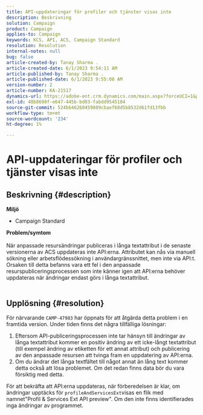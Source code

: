 ```yaml
---
title: API-uppdateringar för profiler och tjänster visas inte
description: Beskrivning
solution: Campaign
product: Campaign
applies-to: Campaign
keywords: KCS, API, ACS, Campaign Standard
resolution: Resolution
internal-notes: null
bug: false
article-created-by: Tanay Sharma .
article-created-date: 6/1/2023 9:54:11 AM
article-published-by: Tanay Sharma .
article-published-date: 6/1/2023 9:55:08 AM
version-number: 2
article-number: KA-21517
dynamics-url: https://adobe-ent.crm.dynamics.com/main.aspx?forceUCI=1&pagetype=entityrecord&etn=knowledgearticle&id=066ce93c-6200-ee11-8f6e-6045bd0067ea
exl-id: 48b8690f-e647-445b-bd03-fabdd9545184
source-git-commit: 524bb46260459809cbaef68d5b8532d61fd13fbb
workflow-type: tm+mt
source-wordcount: '234'
ht-degree: 1%

---
```


# API-uppdateringar för profiler och tjänster visas inte

## Beskrivning {#description}

<b>Miljö</b>
- Campaign Standard

<b>Problem/symtom</b><br><br>När anpassade resursändringar publiceras i långa textattribut i de senaste versionerna av ACS uppdateras inte API:erna. Attributet kan nås via manuell sökning eller arbetsflödessökning i användargränssnittet, men inte via API:t. Orsaken till detta befanns vara ett fel i den anpassade resurspubliceringsprocessen som inte känner igen att API:erna behöver uppdateras när ändringar endast görs i långa textattribut.
<br> <br>

## Upplösning {#resolution}


För närvarande `CAMP-47983` har öppnats för att åtgärda detta problem i en framtida version. Under tiden finns det några tillfälliga lösningar:

1. Eftersom API-publiceringsprocessen inte tar hänsyn till ändringar av långa textattribut kommer en positiv ändring av ett icke-långt textattribut (till exempel ändring av etiketten för ett annat attribut) och publicering av den anpassade resursen att tvinga fram en uppdatering av API:erna.
2. Om du ändrar det långa textfältet till något annat än lång text kommer detta också att lösa problemet. Om det redan finns data bör du vara försiktig med detta.


För att bekräfta att API:erna uppdateras, när förberedelsen är klar, om ändringar upptäcks för `profileAndServicesExt`visas en flik med namnet&quot;Profil &amp; Services Ext API preview&quot;. Om den inte finns identifierades inga ändringar av programmet.
